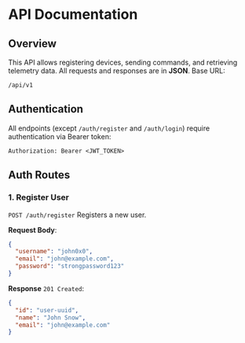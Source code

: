 # API Documentation

## Overview

This API allows registering devices, sending commands, and retrieving telemetry data.
All requests and responses are in **JSON**.
Base URL:

```
/api/v1
```

## Authentication

All endpoints (except `/auth/register` and `/auth/login`) require authentication via Bearer token:

```
Authorization: Bearer <JWT_TOKEN>
```

## **Auth Routes**

### 1. Register User

`POST /auth/register`
Registers a new user.

**Request Body**:

```json
{
  "username": "john0x0",
  "email": "john@example.com",
  "password": "strongpassword123"
}
```

**Response** `201 Created`:

```json
{
  "id": "user-uuid",
  "name": "John Snow",
  "email": "john@example.com"
}
```
